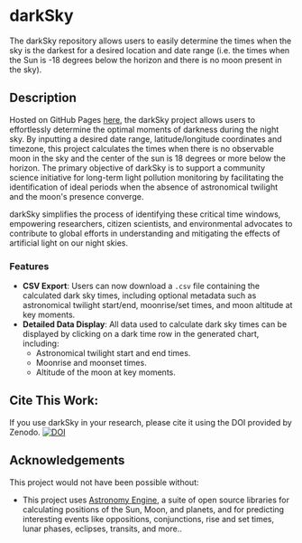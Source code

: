 # darkSky

The darkSky repository allows users to easily determine the times when the sky is the darkest for a desired location and date range (i.e. the times when the Sun is -18 degrees below the horizon and there is no moon present in the sky).

## Description

Hosted on GitHub Pages [here](https://bobhampton.github.io/darkSky/), the darkSky project allows users to effortlessly determine the optimal moments of darkness during the night sky. By inputting a desired date range, latitude/longitude coordinates and timezone, this project calculates the times when there is no observable moon in the sky and the center of the sun is 18 degrees or more below the horizon. The primary objective of darkSky is to support a community science initiative for long-term light pollution monitoring by facilitating the identification of ideal periods when the absence of astronomical twilight and the moon's presence converge.

darkSky simplifies the process of identifying these critical time windows, empowering researchers, citizen scientists, and environmental advocates to contribute to global efforts in understanding and mitigating the effects of artificial light on our night skies.

### Features
- **CSV Export**: Users can now download a `.csv` file containing the calculated dark sky times, including optional metadata such as astronomical twilight start/end, moonrise/set times, and moon altitude at key moments.
- **Detailed Data Display**: All data used to calculate dark sky times can be displayed by clicking on a dark time row in the generated chart, including:
  - Astronomical twilight start and end times.
  - Moonrise and moonset times.
  - Altitude of the moon at key moments.

## Cite This Work:
If you use darkSky in your research, please cite it using the DOI provided by Zenodo.
[![DOI](https://zenodo.org/badge/DOI/10.5281/zenodo.14847872.svg)](https://doi.org/10.5281/zenodo.14847872)

## Acknowledgements
This project would not have been possible without:
- This project uses [Astronomy Engine](https://github.com/cosinekitty/astronomy), a suite of open source libraries for calculating positions of the Sun, Moon, and planets, and for predicting interesting events like oppositions, conjunctions, rise and set times, lunar phases, eclipses, transits, and more..
